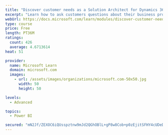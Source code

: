```yaml
---
title: "Discover customer needs as a Solution Architect for Dynamics 365 and Power Platform"
excerpt: "Learn how to ask customers questions about their business processes and feature requirements to create a viable solution."
webUrl: https://docs.microsoft.com/learn/modules/discover-customer-needs/
type: course
price: Free
length: PT36M
ratings:
  count: 426
  average: 4.6713614
heat: 51

provider:
  name: Microsoft Learn
  domain: microsoft.com
  images:
    - url: /assets/images/organizations/microsoft.com-50x50.jpg
      width: 50
      height: 50

levels:
  - Advanced

topics:
  - Power BI

secured: "mN2Jf/ZEXOC6iQUsspztnw9mJd2QGhOBlL+gP8w8Cob+p0zEjitSFHY4cUDeDSe49DHuPxg2yC0tzd1P6O9ZEgVoK+kCQr2Cq+cRfzwbd0JttyzZ0R1+wYgTrd5VlXDtt72xXSC4Gl1VxXxEw3xf6i8hQUCISrNwl46gazVUWeQnO+8ctZJ2aNGCNd+fgrgT3GyJNcXwAymcAjwCiSUwWggYyKYwtM6iGAN7Q4HKDm+pR6SweWlgjLkuDRYBQ2Xv8vuIhw5T2EQreFCBo7564yUQcwjTf3kMg6dSGR2EGcL0/UCB9KB8RxKAjjQ/u/atKWV6+FyWiZ712PRxopxQ1YPXIwjLFWaS8SNXcmkEzTyssucdPZeLWkJuJgYvtIFvaDFxlSB+4gaexv9yDPB4LME21HL4Tj3tXd5HR0WW1aM=;vyds6QipM6azQIyXsHBBOA=="
---
```


